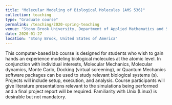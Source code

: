 ```yaml
---
title: "Molecular Modeling of Biological Molecules (AMS 536)"
collection: teaching
type: "Graduate course"
permalink: /teaching/2020-spring-teaching
venue: "Stony Brook University, Department of Applied Mathematics and Statistics"
date: 2020-01-27
location: "Stony Brook, United States of America"
---
```


This computer-based lab course is designed for students who wish to gain hands an experience modeling biological molecules at the atomic level. In conjunction with individual interests, Molecular Mechanics, Molecular dynamics, Monte Carlo, Docking (virtual screening), or Quantum Mechanics software packages can be used to study relevant biological systems (s). Projects will include setup, execution, and analysis. Course participants will give literature presentations relevant to the simulations being performed and a final project report will be required. Familiarity with Unix (Linux) is desirable but not mandatory.

